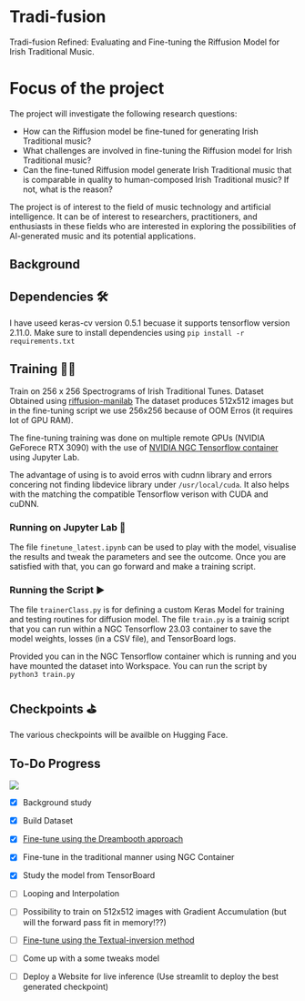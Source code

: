 # Tradi-fusion
Tradi-fusion Refined: Evaluating and Fine-tuning the Riffusion Model for Irish Traditional Music.

# Focus of the project
The project will investigate the following research questions:
- How can the Riffusion model be fine-tuned for generating Irish Traditional music?
- What challenges are involved in fine-tuning the Riffusion model for Irish Traditional music?
- Can the fine-tuned Riffusion model generate Irish Traditional music that is comparable in quality to
human-composed Irish Traditional music? If not, what is the reason?

The project is of interest to the field of music technology and artificial intelligence. It can be of interest to researchers, practitioners, and enthusiasts in these fields who are interested in exploring the possibilities of AI-generated music and its potential applications.

## Background 


## Dependencies 🛠️
I have useed keras-cv version 0.5.1 becuase it supports tensorflow version 2.11.0.
Make sure to install dependencies using `pip install -r requirements.txt`

## Training 🏋🏽
Train on 256 x 256 Spectrograms of Irish Traditional Tunes. 
Dataset Obtained using [riffusion-manilab](https://github.com/hdparmar/riffusion-manilab)
The dataset produces 512x512 images but in the fine-tuning script we use 256x256 because of OOM Erros (it requires lot of GPU RAM).

The fine-tuning training was done on multiple remote GPUs (NVIDIA GeForece RTX 3090) with the use of [NVIDIA NGC Tensorflow container](https://catalog.ngc.nvidia.com/orgs/nvidia/containers/tensorflow) using Jupyter Lab. 

The advantage of using is to avoid erros with cudnn library and errors concering not finding libdevice library under `/usr/local/cuda`. It also helps with the matching the compatible Tensorflow verison with CUDA and cuDNN. 

### Running on Jupyter Lab 📓
The file `finetune_latest.ipynb` can be used to play with the model, visualise the results and tweak the parameters and see the outcome. Once you are satisfied with that, you can go forward and make a training script.


### Running the Script ▶️
The file `trainerClass.py` is for defining a custom Keras Model for training and testing routines for diffusion model.
The file `train.py` is a trainig script that you can run within a NGC Tensorflow 23.03 container to save the model weights, losses (in a CSV file), and TensorBoard logs.

Provided you can in the NGC Tensorflow container which is running and you have mounted the dataset into Workspace.
You can run the script by `python3 train.py`

## Checkpoints ⛳︎
The various checkpoints will be availble on Hugging Face.

## To-Do Progress
![](https://geps.dev/progress/50)
- [x] Background study
- [x] Build Dataset 
- [x] [Fine-tune using the Dreambooth approach](https://dreambooth.github.io/)
- [x] Fine-tune in the traditional manner using NGC Container
- [x] Study the model from TensorBoard
- [ ] Looping and Interpolation 
- [ ] Possibility to train on 512x512 images with Gradient Accumulation (but will the forward pass fit in memory!??)
- [ ] [Fine-tune using the Textual-inversion method](https://textual-inversion.github.io/)
- [ ] Come up with a some tweaks model
- [ ] Deploy a Website for live inference (Use streamlit to deploy the best generated checkpoint)






